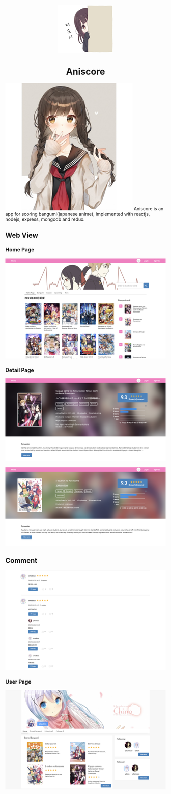 <p align="center">
  <img src="./screenshots/moe.jpeg" alt="moe" width="auto" height="150"/>
</p>
<h1 align="center">Aniscore</h1>

<img src="./screenshots/icon.jpeg" alt="icon" width="auto" height="400"/>
Aniscore is an app for scoring bangumi(japanese anime), implemented with reactjs, nodejs, express, mongodb and redux.

## Web View
### Home Page
![Home Page](./screenshots/homepage.png)

### Detail Page
![Detail Page](./screenshots/detailpage.png) <br>
<br>
![Detail Page](./screenshots/detailpage1.png)

## Comment
![Comment](./screenshots/comment.png)

### User Page
![User Page](./screenshots/userpage.png)